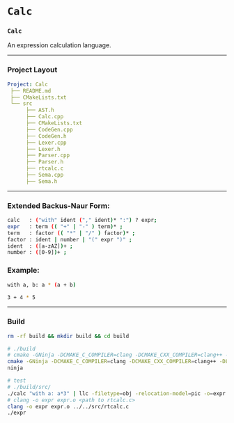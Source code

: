 # `Calc`

### `Calc`
An expression calculation language.

---

### Project Layout
```yaml
Project: Calc
 ├── README.md
 ├── CMakeLists.txt
 └── src
      ├── AST.h
      ├── Calc.cpp
      ├── CMakeLists.txt
      ├── CodeGen.cpp
      ├── CodeGen.h
      ├── Lexer.cpp
      ├── Lexer.h
      ├── Parser.cpp
      ├── Parser.h
      ├── rtcalc.c
      ├── Sema.cpp
      ├── Sema.h
```

---

### Extended Backus-Naur Form:
```bash
calc   : ("with" ident ("," ident)* ":") ? expr;
expr   : term (( "+" | "-" ) term)* ;
term   : factor (( "*" | "/" ) factor)* ;
factor : ident | number | "(" expr ")" ;
ident  : ([a-zAZ])+ ;
number : ([0-9])+ ;
```

### Example:
```bash
with a, b: a * (a + b)

3 + 4 * 5
```

---

### Build
```sh
rm -rf build && mkdir build && cd build

# ./build
# cmake -GNinja -DCMAKE_C_COMPILER=clang -DCMAKE_CXX_COMPILER=clang++ -DLLVM_DIR=<path to llvm installation configuration> ../
cmake -GNinja -DCMAKE_C_COMPILER=clang -DCMAKE_CXX_COMPILER=clang++ -DLLVM_DIR=../../llvm-project/llvm ../
ninja

# test
# ./build/src/
./calc "with a: a*3" | llc -filetype=obj -relocation-model=pic -o=expr.o
# clang -o expr expr.o <path to rtcalc.c> 
clang -o expr expr.o ../../src/rtcalc.c
./expr
```